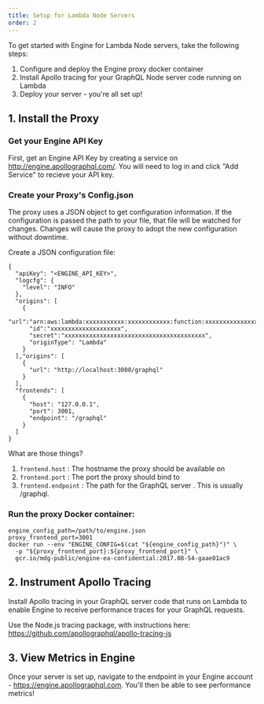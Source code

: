 ```yaml
---
title: Setup for Lambda Node Servers
order: 2
---
```


To get started with Engine for Lambda Node servers, take the following steps:

1. Configure and deploy the Engine proxy docker container
2. Install Apollo tracing for your GraphQL Node server code running on Lambda
3. Deploy your server - you're all set up!

## 1. Install the Proxy

### Get your Engine API Key
First, get an Engine API Key by creating a service on http://engine.apollographql.com/. You will need to log in and click "Add Service" to recieve your API key.

### Create your Proxy's Config.json
The proxy uses a JSON object to get configuration information. If the configuration is passed the path to your file, that file will be watched for changes. Changes will cause the proxy to adopt the new configuration without downtime.

Create a JSON configuration file:

```
{
  "apiKey": "<ENGINE_API_KEY>",
  "logcfg": {
    "level": "INFO"
  },
  "origins": [
    {
      "url":"arn:aws:lambda:xxxxxxxxxxx:xxxxxxxxxxxx:function:xxxxxxxxxxxxxxxxxxx",
      "id":"xxxxxxxxxxxxxxxxxxxx",
      "secret":"xxxxxxxxxxxxxxxxxxxxxxxxxxxxxxxxxxxxxxxx",
      "originType": "Lambda"
    }
  ],"origins": [
    {
      "url": "http://localhost:3000/graphql"
    }
  ],
  "frontends": [
    {
      "host": "127.0.0.1",
      "port": 3001,
      "endpoint": "/graphql"
    }
  ]
}
```

What are those things?
1. `frontend.host` : The hostname the proxy should be available on
2. `frontend.port` : The port the proxy should bind to
3. `frontend.endpoint` : The path for the GraphQL server . This is usually /graphql.

### Run the proxy Docker container:

```
engine_config_path=/path/to/engine.json
proxy_frontend_port=3001
docker run --env "ENGINE_CONFIG=$(cat "${engine_config_path}")" \
  -p "${proxy_frontend_port}:${proxy_frontend_port}" \
  gcr.io/mdg-public/engine-ea-confidential:2017.08-54-gaae01ac9
```

## 2. Instrument Apollo Tracing

Install Apollo tracing in your GraphQL server code that runs on Lambda to enable Engine to receive performance traces for your GraphQL requests.

Use the Node.js tracing package, with instructions here: https://github.com/apollographql/apollo-tracing-js

## 3. View Metrics in Engine

Once your server is set up, navigate to the endpoint in your Engine account - https://engine.apollographql.com. You'll then be able to see performance metrics!

